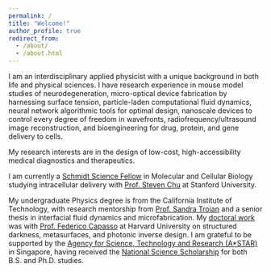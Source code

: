 ```yaml
---
permalink: /
title: "Welcome!"
author_profile: true
redirect_from: 
  - /about/
  - /about.html
---
```


I am an interdisciplinary applied physicist with a unique background in both life and physical sciences. I have research experience in mouse model studies of neurodegeneration, micro-optical device fabrication by harnessing surface tension, particle-laden computational fluid dynamics, neural network algorithmic tools for optimal design, nanoscale devices to control every degree of freedom in wavefronts, radiofrequency/ultrasound image reconstruction, and bioengineering for drug, protein, and gene delivery to cells.

My research interests are in the design of low-cost, high-accessibility medical diagnostics and therapeutics. 

I am currently a [Schmidt Science Fellow](https://schmidtsciencefellows.org/) in Molecular and Cellular Biology studying intracellular delivery with [Prof. Steven Chu](https://www.stevechulab.com/) at Stanford University.

My undergraduate Physics degree is from the California Institute of Technology, with research mentorship from [Prof. Sandra Troian](http://troian.caltech.edu/) and a senior thesis in interfacial fluid dynamics and microfabrication. My [doctoral work](https://www.proquest.com/docview/2892615112/fulltextPDF/6CD9A7EFBA8C4A6FPQ/) was with [Prof. Federico Capasso](https://capasso.seas.harvard.edu/) at Harvard University on structured darkness, metasurfaces, and photonic inverse design. I am grateful to be supported by the [Agency for Science, Technology and Research (A*STAR)](https://www.a-star.edu.sg/) in Singapore, having received the [National Science Scholarship](https://www.a-star.edu.sg/Scholarships/for-graduate-studies/national-science-scholarship-phd) for both B.S. and Ph.D. studies.
